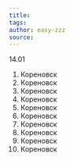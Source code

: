 ```yaml
---
title: 
tags: 
author: easy-zzz
source: 
---
```

14.01

1. Кореновск
2. Кореновск
3. Кореновск
4. Кореновск
5. Кореновск
6. Кореновск
7. Кореновск
8. Кореновск
9. Кореновск
10. Кореновск